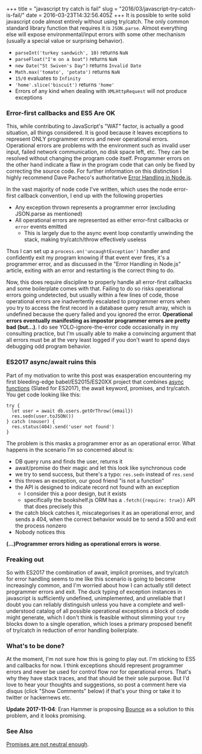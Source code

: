 +++
title = "javascript try catch is fail"
slug = "2016/03/javascript-try-catch-is-fail/"
date = 2016-03-23T14:32:56.405Z
+++
It is possible to write solid javascript code almost entirely without using try/catch. The only common standard library function that requires it is `JSON.parse`. Almost everything else will expose environmental/input errors with some other mechanism (usually a special value or surprising behavior).

- `parseInt('turkey sandwich', 10)` returns `NaN`
- `parseFloat("I'm on a boat")` returns `NaN`
- `new Date("St Swiven's Day")` returns `Invalid Date`
- `Math.max('tomato', 'potato')` returns `NaN`
- `15/0` evaluates to `Infinity`
- `'home'.slice('biscuit')` returns `'home'`
- Errors of any kind when dealing with `XMLHttpRequest` will not produce exceptions

### Error-first callbacks and ES5 Are OK

This, while contributing to JavaScript's "WAT" factor, is actually a good situation, all things considered. It is good because it leaves exceptions to represent ONLY programmer errors and never operational errors. Operational errors are problems with the environment such as invalid user input, failed network communication, no disk space left, etc. They can be resolved without changing the program code itself. Programmer errors on the other hand indicate a flaw in the program code that can only be fixed by correcting the source code. For further information on this distinction I highly recommend Dave Pacheco's authoritative [Error Handling in Node.js](https://www.joyent.com/developers/node/design/errors).

In the vast majority of node code I've written, which uses the node error-first callback convention, I end up with the following properties

- Any exception thrown represents a programmer error (excluding JSON.parse as mentioned)
- All operational errors are represented as either error-first callbacks or `error` events emitted
  - This is largely due to the async event loop constantly unwinding the stack, making try/catch/throw effectively useless

Thus I can set up a `process.on('uncaughtException')` handler and confidently exit my program knowing if that event ever fires, it's a programmer error, and as discussed in the "Error Handling in Node.js" article, exiting with an error and restarting is the correct thing to do.

Now, this does require discipline to properly handle all error-first callbacks and some boilerplate comes with that. Failing to do so risks operational errors going undetected, but usually within a few lines of code, those operational errors are inadvertently escalated to programmer errors when you try to access the first record in a database query result array, which is undefined because the query failed and you ignored the error. **Operational errors eventually manifesting as impostor programmer errors are pretty bad (but...)**. I do see YOLO-ignore-the-error code occasionally in my consulting practice, but I'm usually able to make a convincing argument that all errors must be at the very least logged if you don't want to spend days debugging odd program behavior.

### ES2017 async/await ruins this

Part of my motivation to write this post was exasperation encountering my first bleeding-edge babel/ES2015/ES20XX project that combines [async functions](https://tc39.github.io/ecmascript-asyncawait/) (Slated for ES2017), the await keyword, promises, and try/catch. You get code looking like this:

```
try {
  let user = await db.users.getOrThrow({email})
  res.sedn(user.toJSON())
} catch (nouser) {
  res.status(404).send('user not found')
}
```

The problem is this masks a programmer error as an operational error. What happens in the scenario I'm so concerned about is:

- DB query runs and finds the user, returns it
- await/promise do their magic and let this look like synchronous code
- we try to send success, but there's a typo: `res.sedn` instead of `res.send`
- this throws an exception, our good friend "is not a function"
- the API is designed to indicate record not found with an exception
  - I consider this a poor design, but it exists
  - specifically the bookshelf.js ORM has a `.fetch({require: true})` API that does precisely this
- the catch block catches it, miscategorises it as an operational error, and sends a 404, when the correct behavior would be to send a 500 and exit the process nonzero
- Nobody notices this

**(...)Programmer errors hiding as operational errors is worse**.

### Freaking out

So with ES2017 the combination of await, implicit promises, and try/catch for error handling seems to me like this scenario is going to become increasingly common, and I'm worried about how I can actually still detect programmer errors and exit. The duck typing of exception instances in javascript is sufficiently undefined, unimplemented, and unreliable that I doubt you can reliably distinguish unless you have a complete and well-understood catalog of all possible operational exceptions a block of code might generate, which I don't think is feasible without slimming your `try` blocks down to a single operation, which loses a primary proposed benefit of try/catch in reduction of error handling boilerplate.

### What's to be done?

At the moment, I'm not sure how this is going to play out. I'm sticking to ES5 and callbacks for now. I think exceptions should represent programmer errors and never be used for control flow nor for operational errors. That's why they have stack traces, and that should be their sole purpose. But I'd love to hear your thoughts and suggestions, so post a comment here via disqus (click "Show Comments" below) if that's your thing or take it to twitter or hackernews etc.

**Update 2017-11-04**: Eran Hammer is proposing [Bounce](https://medium.com/@eranhammer/learning-to-throw-again-79b498504d28) as a solution to this problem, and it looks promising.

### See Also

[Promises are not neutral enough](https://staltz.com/promises-are-not-neutral-enough.html).
